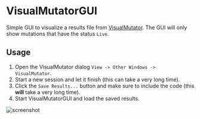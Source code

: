 # VisualMutatorGUI

Simple GUI to visualize a results file from [VisualMutator](https://github.com/pavzaj/visualmutator/releases). The GUI will only show mutations that have the status `Live`.

## Usage

1. Open the VisualMutator dialog `View -> Other Windows -> VisualMutator`.
2. Start a new session and let it finish (this can take a very long time).
3. Click the `Save Results...` button and make sure to include the code (this **will** take a very long time).
4. Start VisualMutatorGUI and load the saved results.

![screenshot](https://i.imgur.com/fDOKvt5.png)
